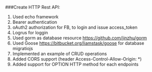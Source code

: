 
###Create HTTP Rest API:
1. Used echo framework
2. Bearer authentication
3. oAuth2 authorization for FB, to login and issue access_token
3. Logrus for loggin
4. Used gorm as database resource https://github.com/jinzhu/gorm 
5. Used Goose https://bitbucket.org/liamstask/goose for database migratiojs
6. Implemented an example of CRUD operations
7. Added CORS support (header Access-Control-Allow-Origin: *) 
8. Added support for OPTION HTTP method for each endpoints  
